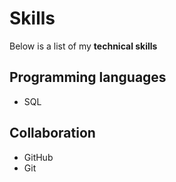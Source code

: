 # Skills 

Below is a list of my **technical skills**

## Programming languages
- SQL

## Collaboration
- GitHub
- Git
